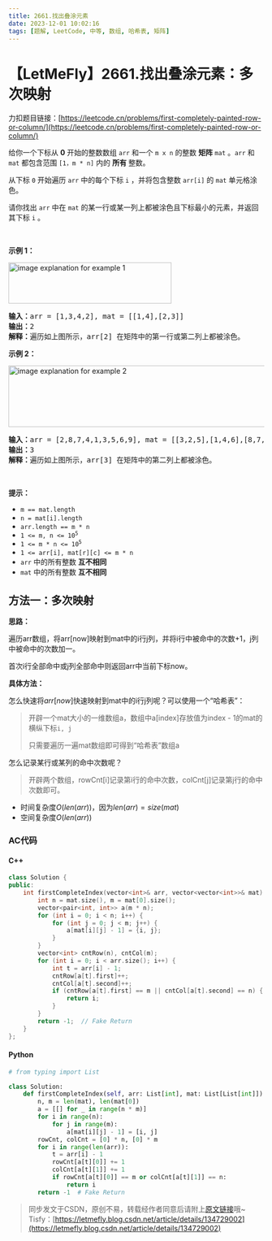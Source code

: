 ```yaml
---
title: 2661.找出叠涂元素
date: 2023-12-01 10:02:16
tags: [题解, LeetCode, 中等, 数组, 哈希表, 矩阵]
---
```


# 【LetMeFly】2661.找出叠涂元素：多次映射

力扣题目链接：[https://leetcode.cn/problems/first-completely-painted-row-or-column/](https://leetcode.cn/problems/first-completely-painted-row-or-column/)

<p>给你一个下标从 <strong>0</strong> 开始的整数数组 <code>arr</code> 和一个 <code>m x n</code> 的整数 <strong>矩阵</strong> <code>mat</code> 。<code>arr</code> 和 <code>mat</code> 都包含范围 <code>[1，m * n]</code> 内的 <strong>所有</strong> 整数。</p>

<p>从下标 <code>0</code> 开始遍历 <code>arr</code> 中的每个下标 <code>i</code> ，并将包含整数 <code>arr[i]</code> 的 <code>mat</code> 单元格涂色。</p>

<p>请你找出 <code>arr</code> 中在 <code>mat</code> 的某一行或某一列上都被涂色且下标最小的元素，并返回其下标 <code>i</code> 。</p>

<p>&nbsp;</p>

<p><strong>示例 1：</strong></p>
<img alt="image explanation for example 1" src="https://assets.leetcode.com/uploads/2023/01/18/grid1.jpg" style="width: 321px; height: 81px;" />
<pre>
<strong>输入：</strong>arr = [1,3,4,2], mat = [[1,4],[2,3]]
<strong>输出：</strong>2
<strong>解释：</strong>遍历如上图所示，arr[2] 在矩阵中的第一行或第二列上都被涂色。
</pre>

<p><strong>示例 2：</strong></p>
<img alt="image explanation for example 2" src="https://assets.leetcode.com/uploads/2023/01/18/grid2.jpg" style="width: 601px; height: 121px;" />
<pre>
<strong>输入：</strong>arr = [2,8,7,4,1,3,5,6,9], mat = [[3,2,5],[1,4,6],[8,7,9]]
<strong>输出：</strong>3
<strong>解释：</strong>遍历如上图所示，arr[3] 在矩阵中的第二列上都被涂色。
</pre>

<p>&nbsp;</p>

<p><strong>提示：</strong></p>

<ul>
	<li><code>m == mat.length</code></li>
	<li><code>n = mat[i].length</code></li>
	<li><code>arr.length == m * n</code></li>
	<li><code>1 &lt;= m, n &lt;= 10<sup>5</sup></code></li>
	<li><code>1 &lt;= m * n &lt;= 10<sup>5</sup></code></li>
	<li><code>1 &lt;= arr[i], mat[r][c] &lt;= m * n</code></li>
	<li><code>arr</code> 中的所有整数 <strong>互不相同</strong></li>
	<li><code>mat</code> 中的所有整数 <strong>互不相同</strong></li>
</ul>


    
## 方法一：多次映射

**思路：**

遍历arr数组，将arr[now]映射到mat中的i行j列，并将i行中被命中的次数+1，j列中被命中的次数加一。

首次i行全部命中或j列全部命中则返回arr中当前下标now。

**具体方法：**

怎么快速将$arr[now]$快速映射到mat中的i行j列呢？可以使用一个“哈希表”：

> 开辟一个mat大小的一维数组a，数组中a[index]存放值为index - 1的mat的横纵下标```i, j```
>
> 只需要遍历一遍mat数组即可得到“哈希表”数组a

怎么记录某行或某列的命中次数呢？

> 开辟两个数组，rowCnt[i]记录第i行的命中次数，colCnt[j]记录第j行的命中次数即可。

+ 时间复杂度$O(len(arr))$，因为$len(arr) = size(mat)$
+ 空间复杂度$O(len(arr))$

### AC代码

#### C++

```cpp
class Solution {
public:
    int firstCompleteIndex(vector<int>& arr, vector<vector<int>>& mat) {
        int n = mat.size(), m = mat[0].size();
        vector<pair<int, int>> a(m * n);
        for (int i = 0; i < n; i++) {
            for (int j = 0; j < m; j++) {
                a[mat[i][j] - 1] = {i, j};
            }
        }
        vector<int> cntRow(n), cntCol(m);
        for (int i = 0; i < arr.size(); i++) {
            int t = arr[i] - 1;
            cntRow[a[t].first]++;
            cntCol[a[t].second]++;
            if (cntRow[a[t].first] == m || cntCol[a[t].second] == n) {
                return i;
            }
        }
        return -1;  // Fake Return
    }
};
```

#### Python

```python
# from typing import List

class Solution:
    def firstCompleteIndex(self, arr: List[int], mat: List[List[int]]) -> int:
        n, m = len(mat), len(mat[0])
        a = [[] for _ in range(n * m)]
        for i in range(n):
            for j in range(m):
                a[mat[i][j] - 1] = [i, j]
        rowCnt, colCnt = [0] * n, [0] * m
        for i in range(len(arr)):
            t = arr[i] - 1
            rowCnt[a[t][0]] += 1
            colCnt[a[t][1]] += 1
            if rowCnt[a[t][0]] == m or colCnt[a[t][1]] == n:
                return i
        return -1  # Fake Return
```

> 同步发文于CSDN，原创不易，转载经作者同意后请附上[原文链接](https://blog.letmefly.xyz/2023/12/01/LeetCode%202661.%E6%89%BE%E5%87%BA%E5%8F%A0%E6%B6%82%E5%85%83%E7%B4%A0/)哦~
> Tisfy：[https://letmefly.blog.csdn.net/article/details/134729002](https://letmefly.blog.csdn.net/article/details/134729002)
